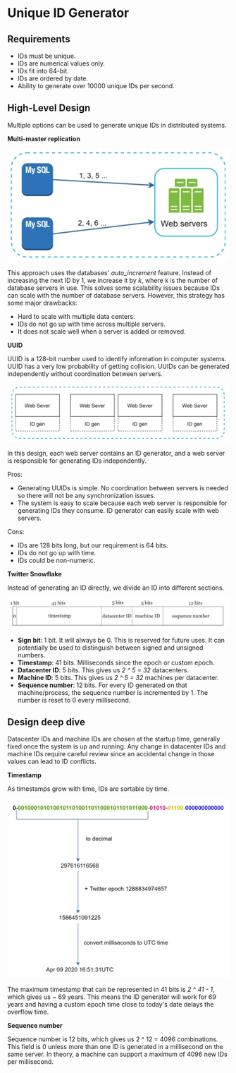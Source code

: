 # Unique ID Generator

## Requirements

- IDs must be unique.
- IDs are numerical values only.
- IDs fit into 64-bit.
- IDs are ordered by date.
- Ability to generate over 10000 unique IDs per second.

## High-Level Design

Multiple options can be used to generate unique IDs in distributed systems.

**Multi-master replication**

![Multi-master Replication](../assets/multi_master_replication.png)

This approach uses the databases' *auto_increment* feature. Instead of increasing the next ID by 1, we increase it by *k*, where k is the number of database servers in use. This solves some scalability issues because IDs can scale with the number of database servers. However, this strategy has some major drawbacks:

- Hard to scale with multiple data centers.
- IDs do not go up with time across multiple servers.
- It does not scale well when a server is added or removed.

**UUID**

UUID is a 128-bit number used to identify information in computer systems. UUID has a very low probability of getting collision. UUIDs can be generated independently without coordination between servers.

![UUID](../assets/uuid.png)

In this design, each web server contains an ID generator, and a web server is responsible for generating IDs independently.

Pros:

- Generating UUIDs is simple. No coordination between servers is needed so there will not be any synchronization issues.
- The system is easy to scale because each web server is responsible for generating IDs they consume. ID generator can easily scale with web servers.

Cons:

- IDs are 128 bits long, but our requirement is 64 bits.
- IDs do not go up with time.
- IDs could be non-numeric.

**Twitter Snowflake**

Instead of generating an ID directly, we divide an ID into different sections.

![64 bit ID](../assets/64_bit_id.png)

- **Sign bit**: 1 bit. It will always be 0. This is reserved for future uses. It can potentially be used to distinguish between signed and unsigned numbers.
- **Timestamp**: 41 bits. Milliseconds since the epoch or custom epoch.
- **Datacenter ID**: 5 bits. This gives us *2 ^ 5 = 32* datacenters.
- **Machine ID**: 5 bits. This gives us *2 ^ 5 = 32* machines per datacenter.
- **Sequence number**: 12 bits. For every ID generated on that machine/process, the sequence number is incremented by 1. The number is reset to 0 every millisecond.

## Design deep dive

Datacenter IDs and machine IDs are chosen at the startup time, generally fixed once the system is up and running. Any change in datacenter IDs and machine IDs require careful review since an accidental change in those values can lead to ID conflicts. 

**Timestamp**

As timestamps grow with time, IDs are sortable by time. 

![Binary to UTC](../assets/binary_to_utc.png)

The maximum timestamp that can be represented in 41 bits is *2 ^ 41 - 1*, which gives us ~ 69 years. This means the ID generator will work for 69 years and having a custom epoch time close to today's date delays the overflow time. 

**Sequence number**

Sequence number is 12 bits, which gives us 2 ^ 12 = 4096 combinations. This field is 0 unless more than one ID is generated in a millisecond on the same server. In theory, a machine can support a maximum of 4096 new IDs per millisecond.
